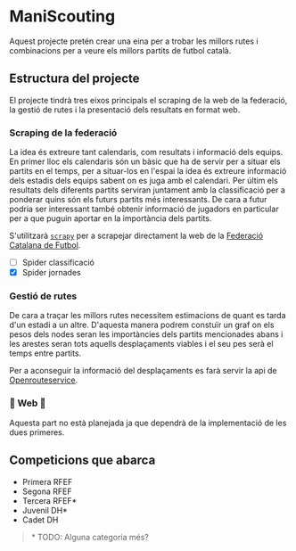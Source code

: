 # ManiScouting

Aquest projecte pretén crear una eina per a trobar les millors rutes i combinacions per a veure els millors partits de futbol català.

## Estructura del projecte

El projecte tindrà tres eixos principals el scraping de la web de la federació, la gestió de rutes i la presentació dels resultats en format web.

### Scraping de la federació

La idea és extreure tant calendaris, com resultats i informació dels equips. En primer lloc els calendaris són un bàsic que ha de servir per a situar els partits en el temps, per a situar-los en l'espai la idea és extreure informació dels estadis dels equips sabent on es juga amb el calendari. Per últim els resultats dels diferents partits serviran juntament amb la classificació per a ponderar quins són els futurs partits més interessants. De cara a futur podria ser interessant també obtenir informació de jugadors en particular per a que puguin aportar en la importància dels partits.

S'utilitzarà [`scrapy`](https://docs.scrapy.org/en/latest/) per a scrapejar directament la web de la [Federació Catalana de Futbol](https://www.fcf.cat).

- [ ] Spider classificació
- [x] Spider jornades

### Gestió de rutes

De cara a traçar les millors rutes necessitem estimacions de quant es tarda d'un estadi a un altre. D'aquesta manera podrem constuïr un graf on els pesos dels nodes seran les importàncies dels partits mencionades abans i les arestes seran tots aquells desplaçaments viables i el seu pes serà el temps entre partits.

Per a aconseguir la informació del desplaçaments es farà servir la api de [Openrouteservice](https://openrouteservice.org).

### :construction: Web :construction:

Aquesta part no està planejada ja que dependrà de la implementació de les dues primeres.

## Competicions que abarca

- Primera RFEF
- Segona RFEF
- Tercera RFEF\*
- Juvenil DH\*
- Cadet DH

> \* TODO: Alguna categoria més?
